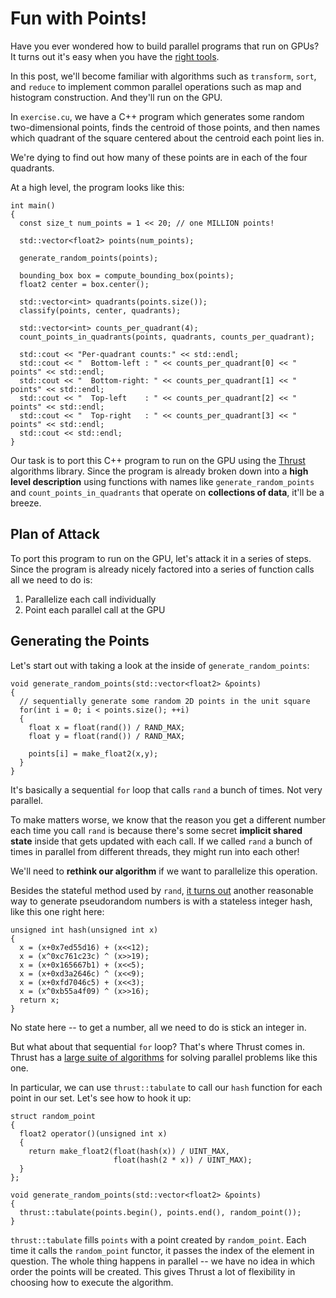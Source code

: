 Fun with Points!
================

Have you ever wondered how to build parallel programs that run on GPUs? It turns out it's easy when you have the [right tools](https://developer.nvidia.com/cuda-downloads).

In this post, we'll become familiar with algorithms such as `transform`, `sort`, and `reduce` to implement common parallel operations such as map and histogram construction. And they'll run on the GPU.

In `exercise.cu`, we have a C++ program which generates some random two-dimensional points, finds the centroid of those points, and then names which quadrant of the square centered about the centroid each point lies in.

We're dying to find out how many of these points are in each of the four quadrants.

At a high level, the program looks like this:

    int main()
    {
      const size_t num_points = 1 << 20; // one MILLION points!
    
      std::vector<float2> points(num_points);
    
      generate_random_points(points);
    
      bounding_box box = compute_bounding_box(points);
      float2 center = box.center();
    
      std::vector<int> quadrants(points.size());
      classify(points, center, quadrants);
    
      std::vector<int> counts_per_quadrant(4);
      count_points_in_quadrants(points, quadrants, counts_per_quadrant);
    
      std::cout << "Per-quadrant counts:" << std::endl;
      std::cout << "  Bottom-left : " << counts_per_quadrant[0] << " points" << std::endl;
      std::cout << "  Bottom-right: " << counts_per_quadrant[1] << " points" << std::endl;
      std::cout << "  Top-left    : " << counts_per_quadrant[2] << " points" << std::endl;
      std::cout << "  Top-right   : " << counts_per_quadrant[3] << " points" << std::endl;
      std::cout << std::endl;
    }

Our task is to port this C++ program to run on the GPU using the [Thrust](thrust.github.com) algorithms library. Since the program is already broken down into a __high level description__ using functions with names like `generate_random_points` and `count_points_in_quadrants` that operate on __collections of data__, it'll be a breeze.

Plan of Attack
--------------

To port this program to run on the GPU, let's attack it in a series of steps. Since the program is already nicely factored into a series of function calls all we need to do is:

  1. Parallelize each call individually
  2. Point each parallel call at the GPU

Generating the Points
---------------------

Let's start out with taking a look at the inside of `generate_random_points`:

    void generate_random_points(std::vector<float2> &points)
    {
      // sequentially generate some random 2D points in the unit square
      for(int i = 0; i < points.size(); ++i)
      {
        float x = float(rand()) / RAND_MAX;
        float y = float(rand()) / RAND_MAX;
    
        points[i] = make_float2(x,y);
      }
    }

It's basically a sequential `for` loop that calls `rand` a bunch of times. Not very parallel.

To make matters worse, we know that the reason you get a different number each time you call `rand` is because there's some secret __implicit shared state__ inside that gets updated with each call. If we called `rand` a bunch of times in parallel from different threads, they might run into each other!

We'll need to __rethink our algorithm__ if we want to parallelize this operation.

Besides the stateful method used by `rand`, [it turns out](http://www.deshawresearch.com/resources_random123.html) another reasonable way to generate pseudorandom numbers is with a stateless integer hash, like this one right here:

    unsigned int hash(unsigned int x)
    {
      x = (x+0x7ed55d16) + (x<<12);
      x = (x^0xc761c23c) ^ (x>>19);
      x = (x+0x165667b1) + (x<<5);
      x = (x+0xd3a2646c) ^ (x<<9);
      x = (x+0xfd7046c5) + (x<<3);
      x = (x^0xb55a4f09) ^ (x>>16);
      return x;
    }

No state here -- to get a number, all we need to do is stick an integer in.

But what about that sequential `for` loop? That's where Thrust comes in. Thrust has a [large suite of algorithms](http://thrust.github.com/doc/group__algorithms.html) for solving parallel problems like this one.

In particular, we can use `thrust::tabulate` to call our `hash` function for each point in our set. Let's see how to hook it up:

    struct random_point
    {
      float2 operator()(unsigned int x)
      {
        return make_float2(float(hash(x)) / UINT_MAX,
                           float(hash(2 * x)) / UINT_MAX);
      }
    };

    void generate_random_points(std::vector<float2> &points)
    {
      thrust::tabulate(points.begin(), points.end(), random_point());
    }

`thrust::tabulate` fills `points` with a point created by `random_point`. Each time it calls the `random_point` functor, it passes the index of the element in question. The whole thing happens in parallel -- we have no idea in which order the points will be created. This gives Thrust a lot of flexibility in choosing how to execute the algorithm.


